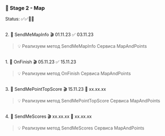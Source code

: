 ### 🥗 Stage 2 - Map

Status: ✅✅🏁🏁

<br>2. 🧡 SendMeMapInfo 🎬 01.11.23 ✅ 03.11.23

> 💡 Реализуем метод SendMeMapInfo Сервиса MapAndPoints

<br>1. 🧡 OnFinish 🎬 05.11.23 ✅ 15.11.23

> 💡 Реализуем метод OnFinish Сервиса MapAndPoints

<br>3. 🧡 SendMePointTopScore 🎬 15.11.23 🏁 xx.xx.xx

> 💡 Реализуем метод SendMePointTopScore Сервиса MapAndPoints

<br>4. 🧡 SendMeScores 🎬 xx.xx.xx 🏁 xx.xx.xx

> 💡 Реализуем метод SendMeScores Сервиса MapAndPoints
